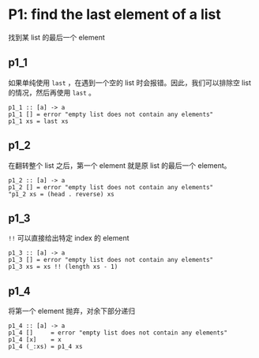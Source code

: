 # P1: find the last element of a list
找到某 list 的最后一个 element

## p1_1
如果单纯使用 `last` ，在遇到一个空的 list 时会报错。因此，我们可以排除空 list 的情况，然后再使用 `last` 。

```
p1_1 :: [a] -> a
p1_1 [] = error "empty list does not contain any elements"
p1_1 xs = last xs
```

## p1_2
在翻转整个 list 之后，第一个 element 就是原 list 的最后一个 element。

```
p1_2 :: [a] -> a
p1_2 [] = error "empty list does not contain any elements"
"p1_2 xs = (head . reverse) xs
```

## p1_3
`!!` 可以直接给出特定 index 的 element

```
p1_3 :: [a] -> a
p1_3 [] = error "empty list does not contain any elements"
p1_3 xs = xs !! (length xs - 1)
```

## p1_4
将第一个 element 抛弃，对余下部分递归

```
p1_4 :: [a] -> a
p1_4 []     = error "empty list does not contain any elements"
p1_4 [x]    = x
p1_4 (_:xs) = p1_4 xs
```
